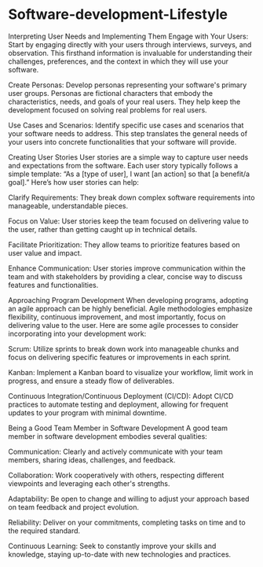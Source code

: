# Software-development-Lifestyle

Interpreting User Needs and Implementing Them
Engage with Your Users: Start by engaging directly with your users through interviews, surveys, and observation. This firsthand information is invaluable for understanding their challenges, preferences, and the context in which they will use your software.

Create Personas: Develop personas representing your software's primary user groups. Personas are fictional characters that embody the characteristics, needs, and goals of your real users. They help keep the development focused on solving real problems for real users.

Use Cases and Scenarios: Identify specific use cases and scenarios that your software needs to address. This step translates the general needs of your users into concrete functionalities that your software will provide.

Creating User Stories
User stories are a simple way to capture user needs and expectations from the software. Each user story typically follows a simple template: “As a [type of user], I want [an action] so that [a benefit/a goal].” Here’s how user stories can help:

Clarify Requirements: They break down complex software requirements into manageable, understandable pieces.

Focus on Value: User stories keep the team focused on delivering value to the user, rather than getting caught up in technical details.

Facilitate Prioritization: They allow teams to prioritize features based on user value and impact.

Enhance Communication: User stories improve communication within the team and with stakeholders by providing a clear, concise way to discuss features and functionalities.

Approaching Program Development
When developing programs, adopting an agile approach can be highly beneficial. Agile methodologies emphasize flexibility, continuous improvement, and most importantly, focus on delivering value to the user. Here are some agile processes to consider incorporating into your development work:

Scrum: Utilize sprints to break down work into manageable chunks and focus on delivering specific features or improvements in each sprint.

Kanban: Implement a Kanban board to visualize your workflow, limit work in progress, and ensure a steady flow of deliverables.

Continuous Integration/Continuous Deployment (CI/CD): Adopt CI/CD practices to automate testing and deployment, allowing for frequent updates to your program with minimal downtime.

Being a Good Team Member in Software Development
A good team member in software development embodies several qualities:

Communication: Clearly and actively communicate with your team members, sharing ideas, challenges, and feedback.

Collaboration: Work cooperatively with others, respecting different viewpoints and leveraging each other's strengths.

Adaptability: Be open to change and willing to adjust your approach based on team feedback and project evolution.

Reliability: Deliver on your commitments, completing tasks on time and to the required standard.

Continuous Learning: Seek to constantly improve your skills and knowledge, staying up-to-date with new technologies and practices.
